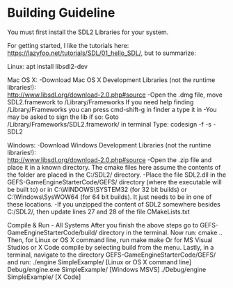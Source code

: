 Building Guideline
===========================
You must first install the SDL2 Libraries for your system.

For getting started, I like the tutorials here: https://lazyfoo.net/tutorials/SDL/01_hello_SDL/, but to summarize:

Linux:
  apt install libsdl2-dev

Mac OS X:
 -Download Mac OS X Development Libraries (not the runtime libraries!):  
    http://www.libsdl.org/download-2.0.php#source
 -Open the .dmg file, move SDL2.framework to /Library/Frameworks
   If you need help finding /Library/Frameworks you can press cmd-shift-g in finder a type it in
 -You may be asked to sign the lib if so:
      Goto /Library/Frameworks/SDL2.framework/ in terminal
      Type: codesign -f -s - SDL2

Windows:
-Download Windows Development Libraries (not the runtime libraries!):  
    http://www.libsdl.org/download-2.0.php#source
-Open the .zip file and place it in a known directory. The cmake files here assume the contents of the folder are placed in the C:/SDL2/ directory.
-Place the file SDL2.dll in the GEFS-GameEngineStarterCode/GEFS/ directory (where the executable will be built to) or in C:\WINDOWS\SYSTEM32 (for 32 bit builds) or C:\Windows\SysWOW64 (for 64 bit builds). It just needs to be in one of these locations.
-If you unzipped the content of SDL2 somewhere besides C:/SDL2/, then update lines 27 and 28 of the file CMakeLists.txt 

Compile & Run - All Systems
After you finish the above steps go to GEFS-GameEngineStarterCode/build/ directory in the terminal. Now run:
  cmake ..   
Then, for Linux or OS X command line, run make
  make
Or for MS Visual Studios or X Code compile by selecting build from the menu.
Lastly, in a terminal, navigate  to the directory  GEFS-GameEngineStarterCode/GEFS/ and run:
   ./engine SimpleExample/ [Linux or OS X command line]
  Debug/engine.exe SimpleExample/ [Windows MSVS]
    ./Debug/engine SimpleExample/ [X Code]
